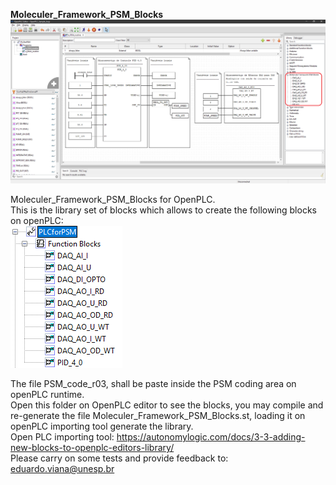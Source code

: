 

<p align="left">
   <b>
   Moleculer_Framework_PSM_Blocks
   </b>
   <img src="src/docs/OpenPLC-editor.png" />
</p>

Moleculer_Framework_PSM_Blocks for OpenPLC.    
This is the library set of blocks which allows to create the following blocks on openPLC:  
![My Image](src/docs/PSM-Blocks.png)

The file PSM_code_r03, shall be paste inside the PSM coding area on openPLC runtime.  
Open this folder on OpenPLC editor to see the blocks, you may compile and re-generate the file Moleculer_Framework_PSM_Blocks.st, loading it on openPLC importing tool generate the library.   
Open PLC importing tool: https://autonomylogic.com/docs/3-3-adding-new-blocks-to-openplc-editors-library/     
Please carry on some tests and provide feedback to: eduardo.viana@unesp.br   
